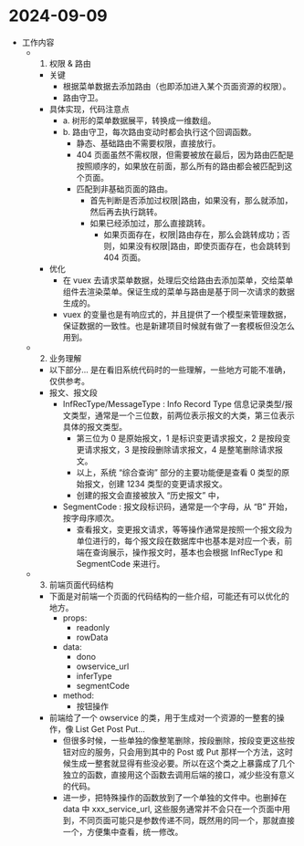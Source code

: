 # 2024-09-09

- 工作内容
  - 1. 权限 & 路由
    - 关键
      - 根据菜单数据去添加路由（也即添加进入某个页面资源的权限）。
      - 路由守卫。
    - 具体实现，代码注意点
      - a. 树形的菜单数据展平，转换成一维数组。
      - b. 路由守卫，每次路由变动时都会执行这个回调函数。
        - 静态、基础路由不需要权限，直接放行。
        - 404 页面虽然不需权限，但需要被放在最后，因为路由匹配是按照顺序的，如果放在前面，那么所有的路由都会被匹配到这个页面。
        - 匹配到非基础页面的路由。  
          - 首先判断是否添加过权限|路由，如果没有，那么就添加，然后再去执行跳转。
          - 如果已经添加过，那么直接跳转。
            - 如果页面存在，权限|路由存在，那么会跳转成功；否则，如果没有权限|路由，即使页面存在，也会跳转到 404 页面。
    - 优化
      - 在 vuex 去请求菜单数据，处理后交给路由去添加菜单，交给菜单组件去渲染菜单。保证生成的菜单与路由是基于同一次请求的数据生成的。
      - vuex 的变量也是有响应式的，并且提供了一个模型来管理数据，保证数据的一致性。也是新建项目时候就有做了一套模板但没怎么用到。
  - 2. 业务理解
    - 以下部分...  是在看旧系统代码时的一些理解，一些地方可能不准确，仅供参考。
    - 报文、报文段
      - InfRecType/MessageType : Info Record Type 信息记录类型/报文类型，通常是一个三位数，前两位表示报文的大类，第三位表示具体的报文类型。
        - 第三位为 0 是原始报文，1 是标识变更请求报文，2 是按段变更请求报文，3 是按段删除请求报文，4 是整笔删除请求报文。
        - 以上，系统 “综合查询” 部分的主要功能便是查看 0 类型的原始报文，创建 1234 类型的变更请求报文。
        - 创建的报文会直接被放入 “历史报文” 中，
      - SegmentCode : 报文段标识码，通常是一个字母，从 “B” 开始，按字母序顺次。
        - 查看报文，变更报文请求，等等操作通常是按照一个报文段为单位进行的，每个报文段在数据库中也基本是对应一个表，前端在查询展示，操作报文时，基本也会根据 InfRecType 和 SegmentCode 来进行。
  - 3. 前端页面代码结构
    - 下面是对前端一个页面的代码结构的一些介绍，可能还有可以优化的地方。
      - props:
        - readonly
        - rowData
      - data:
        - dono
        - owservice_url
        - inferType
        - segmentCode
      - method:
        - 按钮操作
    - 前端给了一个 owservice 的类，用于生成对一个资源的一整套的操作，像 List Get Post Put...
      - 但很多时候，一些单独的像整笔删除，按段删除，按段变更这些按钮对应的服务，只会用到其中的 Post 或 Put 那样一个方法，这时候生成一整套就显得有些没必要。所以在这个类之上暴露成了几个独立的函数，直接用这个函数去调用后端的接口，减少些没有意义的代码。
      - 进一步，把特殊操作的函数放到了一个单独的文件中。也删掉在 data 中 xxx_service_url, 这些服务通常并不会只在一个页面中用到，不同页面可能只是参数传递不同，既然用的同一个，那就直接一个，方便集中查看，统一修改。
